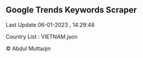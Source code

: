 

## Google Trends Keywords Scraper 
 
Last Update 06-01-2023 , 14:29:48

Country List :
VIETNAM.json



© Abdul Muttaqin 
